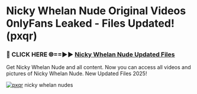 # Nicky Whelan Nude Original Videos 0nlyFans Leaked - Files Updated! (pxqr)

<h3>🔴 CLICK HERE 🌐==►► <a href="https://tinyurl.com/52m3yx9h" rel="nofollow">Nicky Whelan Nude Updated Files</a></h3>

Get Nicky Whelan Nude and all content. Now you can access all videos and pictures of Nicky Whelan Nude. New Updated Files 2025!

[![pxqr](https://i.imgur.com/TnHtlc8.gif)](https://tinyurl.com/52m3yx9h)
nicky whelan nudes